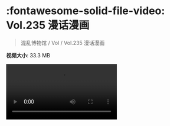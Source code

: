 # :fontawesome-solid-file-video: Vol.235 漫话漫画

> 混乱博物馆 / Vol / Vol.235 漫话漫画

**视频大小**: 33.3 MB

<div class="video"><video src="https://file.hsyhx.top/archive/235.mp4" controls preload>🤔 您的浏览器不支持 video 标签</video></div>